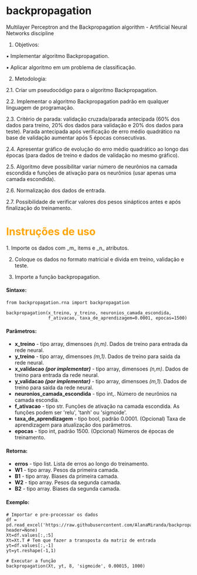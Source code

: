 # backpropagation
Multilayer Perceptron and the Backpropagation algorithm - Artificial Neural Networks discipline

1. Objetivos:

▪ Implementar algoritmo Backpropagation.

▪ Aplicar algoritmo em um problema de classificação.

2. Metodologia:

  2.1. Criar um pseudocódigo para o algoritmo Backpropagation.
  
  2.2. Implementar o algoritmo Backpropagation padrão em qualquer linguagem de programação.
  
  2.3. Critério de parada: validação cruzada/parada antecipada (60% dos dados para treino, 20%
dos dados para validação e 20% dos dados para teste). Parada antecipada após verificação
de erro médio quadrático na base de validação aumentar após 5 épocas consecutivas.

  2.4. Apresentar gráfico de evolução do erro médio quadrático ao longo das épocas (para dados
de treino e dados de validação no mesmo gráfico).

  2.5. Algoritmo deve possibilitar variar número de neurônios na camada escondida e funções de
ativação para os neurônios (usar apenas uma camada escondida).

  2.6. Normalização dos dados de entrada.
  
  2.7. Possibilidade de verificar valores dos pesos sinápticos antes e após finalização do
treinamento.

<h1 style=color:orange>Instruções de uso</h1>
1. Importe os dados com _m_ items e _n_ atributos.

2. Coloque os dados no formato matricial e divida em treino, validação e teste.

3. Importe a função backpropagation.


#### Sintaxe:

```Pyhton
from backpropagation.rna import backpropagation

backpropagation(x_treino, y_treino, neuronios_camada_escondida,
                f_ativacao, taxa_de_aprendizagem=0.0001, epocas=1500)
```

#### Parâmetros:
* **x_treino** - tipo array, dimensoes _(n,m)_. Dados de treino para entrada da rede neural.
* **y_treino** - tipo array, dimensoes _(m,1)_. Dados de treino para saida da rede neural.
* **x_validacao _(por implementar)_** - tipo array, dimensoes _(n,m)_. Dados de treino para entrada da rede neural.
* **y_validacao _(por implementar)_** - tipo array, dimensoes _(m,1)_. Dados de treino para saida da rede neural.
* **neuronios_camada_escondida** - tipo int,. Número de neurônios na camada escondia.
* **f_ativacao** - tipo str. Funções de ativação na camada escondida. As funções podem ser 'relu', 'tanh' ou 'sigmoide'.
* **taxa_de_aprendizagem** - tipo bool, padrão 0.0001. (Opcional) Taxa de aprendizagem para atualização dos parâmetros.
* **epocas** - tipo int, padrão 1500. (Opcional) Números de épocas de treinamento.


#### Retorna:
* **erros** - tipo list. Lista de erros ao longo do treinamento.
* **W1** - tipo array. Pesos da primeira camada.
* **B1** - tipo array. Biases da primeira camada.
* **W2** - tipo array. Pesos da segunda camada.
* **B2** - tipo array. Biases da segunda camada.


#### Exemplo:
```Pyhton
# Importar e pre-processar os dados
df = pd.read_excel('https://raw.githubusercontent.com/AlanaMiranda/backpropagation/main/dadosmamografia.xlsx', header=None)
Xt=df.values[:,:5]
Xt=Xt.T # Tem que fazer a transposta da matriz de entrada
yt=df.values[:,-1]
yt=yt.reshape(-1,1) 

# Executar a função
backpropagation(Xt, yt, 8, 'sigmoide', 0.00015, 1000)
```



